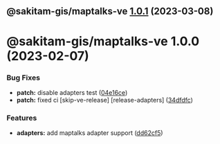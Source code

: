 ## @sakitam-gis/maptalks-ve [1.0.1](https://github.com/sakitam-gis/vis-engine/compare/@sakitam-gis/maptalks-ve@1.0.0...@sakitam-gis/maptalks-ve@1.0.1) (2023-03-08)

# @sakitam-gis/maptalks-ve 1.0.0 (2023-02-07)


### Bug Fixes

* **patch:** disable adapters test ([04e16ce](https://github.com/sakitam-gis/vis-engine/commit/04e16ced0d9d704afd71ad56887cbb23d4646871))
* **patch:** fixed ci [skip-ve-release] [release-adapters] ([34dfdfc](https://github.com/sakitam-gis/vis-engine/commit/34dfdfc2534f54eeee8c12d023221cd7292b3d48))


### Features

* **adapters:** add maptalks adapter support ([dd62cf5](https://github.com/sakitam-gis/vis-engine/commit/dd62cf5a37e10186c5543334f5a73c3e56854782))
